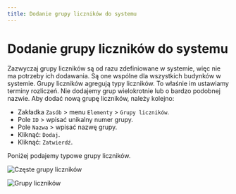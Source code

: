 ```yaml
---
title: Dodanie grupy liczników do systemu
---
```


# Dodanie grupy liczników do systemu

Zazwyczaj grupy liczników są od razu zdefiniowane w systemie, więc nie ma potrzeby ich dodawania. Są one wspólne dla wszystkich budynków w systemie. Grupy liczników agregują typy liczników. To właśnie im ustawiamy terminy rozliczeń. Nie dodajemy grup wielokrotnie lub o bardzo podobnej nazwie. Aby dodać nową grupę liczników, należy kolejno:

- Zakładka `Zasób` > menu `Elementy` > `Grupy liczników`.
- Pole `ID` > wpisać unikalny numer grupy.
- Pole `Nazwa` > wpisać nazwę grupy.
- Kliknąć: `Dodaj`.
- Kliknąć: `Zatwierdź`.

Poniżej podajemy typowe grupy liczników.

![Częste grupy liczników](czestegrupylicznikow.png)

![Grupy liczników](grupylicznikow.gif)